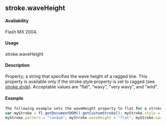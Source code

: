 ## stroke.waveHeight

#### Availability

Flash MX 2004.

#### Usage

stroke.waveHeight

#### Description

Property; a string that specifies the wave height of a ragged line. This property is available only if the stroke.style
property is set to ragged (see [stroke.style](#!wielmic/developers-animatesdk-docs/test/Stroke_object/stroke20.md)). Acceptable values are "flat", "wavy", "very wavy", and "wild".

#### Example

```javascript
The following example sets the waveHeight property to flat for a stroke style of ragged:
var myStroke = fl.getDocumentDOM().getCustomStroke(); myStroke.style = "ragged";
myStroke.pattern = "random"; myStroke.waveHeight = "flat"; myStroke.waveLength = "short"; fl.getDocumentDOM().setCustomStroke(myStroke);

```